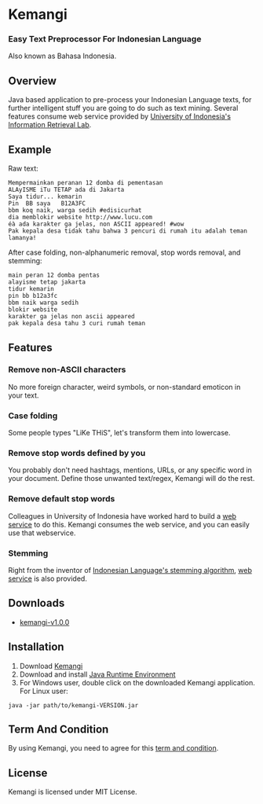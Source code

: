# Kemangi
### Easy Text Preprocessor For Indonesian Language
Also known as Bahasa Indonesia.

## Overview

Java based application to pre-process your Indonesian Language texts, for further intelligent stuff you are going to do such as text mining.
Several features consume web service provided by [University of Indonesia's Information Retrieval Lab](http://bahasa.cs.ui.ac.id/webservices.php).

## Example

Raw text:

```
Mempermainkan peranan 12 domba di pementasan
ALAyISME iTu TETAP ada di Jakarta
Saya tidur... kemarin
Pin  BB saya   B12A3FC
bbm koq naik, warga sedih #edisicurhat
dia memblokir website http://www.lucu.com
éà ada karakter ga jelas, non ASCII appeared! #wow
Pak kepala desa tidak tahu bahwa 3 pencuri di rumah itu adalah teman lamanya!
```

After case folding, non-alphanumeric removal, stop words removal, and stemming:

```
main peran 12 domba pentas
alayisme tetap jakarta
tidur kemarin
pin bb b12a3fc
bbm naik warga sedih
blokir website
karakter ga jelas non ascii appeared
pak kepala desa tahu 3 curi rumah teman
```

## Features

### Remove non-ASCII characters
No more foreign character, weird symbols, or non-standard emoticon in your text.

### Case folding
Some people types "LiKe THiS", let's transform them into lowercase.

### Remove stop words defined by you
You probably don't need hashtags, mentions, URLs, or any specific word in your document.
Define those unwanted text/regex, Kemangi will do the rest.

### Remove default stop words
Colleagues in University of Indonesia have worked hard to build a [web service](http://fws.cs.ui.ac.id/StopwordRemover/StopwordRemover?wsdl) to do this.
Kemangi consumes the web service, and you can easily use that webservice.

### Stemming
Right from the inventor of [Indonesian Language's stemming algorithm](http://dl.acm.org/citation.cfm?id=1316459), [web service](http://fws.cs.ui.ac.id/StopwordRemover/StopwordRemover?wsdl) is also provided.

## Downloads

* [kemangi-v1.0.0](https://github.com/gyosh/kemangi/releases/download/v1.0.0/kemangi-1.0.0.jar)

## Installation

1. Download [Kemangi](#downloads)
2. Download and install [Java Runtime Environment](http://www.oracle.com/technetwork/java/javase/downloads/jre7-downloads-1880261.html)
3. For Windows user, double click on the downloaded Kemangi application. For Linux user:
```
java -jar path/to/kemangi-VERSION.jar
```

## Term And Condition
By using Kemangi, you need to agree for this [term and condition](http://fws.cs.ui.ac.id/StemmerSampleClient/TermAndCondition.jsp).

## License
Kemangi is licensed under MIT License.
